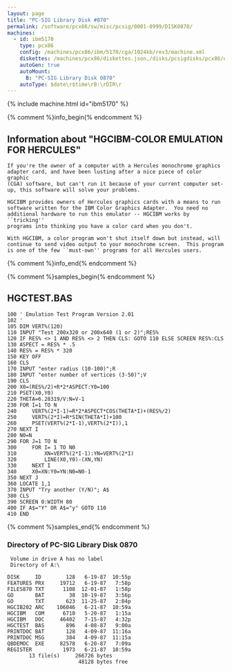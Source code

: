 ```yaml
---
layout: page
title: "PC-SIG Library Disk #870"
permalink: /software/pcx86/sw/misc/pcsig/0001-0999/DISK0870/
machines:
  - id: ibm5170
    type: pcx86
    config: /machines/pcx86/ibm/5170/cga/1024kb/rev3/machine.xml
    diskettes: /machines/pcx86/diskettes.json,/disks/pcsigdisks/pcx86/diskettes.json
    autoGen: true
    autoMount:
      B: "PC-SIG Library Disk 0870"
    autoType: $date\r$time\rB:\rDIR\r
---
```


{% include machine.html id="ibm5170" %}

{% comment %}info_begin{% endcomment %}

## Information about "HGCIBM-COLOR EMULATION FOR HERCULES"

    If you're the owner of a computer with a Hercules monochrome graphics
    adapter card, and have been lusting after a nice piece of color graphic
    (CGA) software, but can't run it because of your current computer set-
    up, this software will solve your problems.
    
    HGCIBM provides owners of Hercules graphics cards with a means to run
    software written for the IBM Color Graphics Adapter.  You need no
    additional hardware to run this emulator -- HGCIBM works by ``tricking''
    programs into thinking you have a color card when you don't.
    
    With HGCIBM, a color program won't shut itself down but instead, will
    continue to send video output to your monochrome screen.  This program
    is one of the few ``must-own'' programs for all Hercules users.
{% comment %}info_end{% endcomment %}

{% comment %}samples_begin{% endcomment %}

## HGCTEST.BAS

```bas
100	' Emulation Test Program Version 2.01
102	'
105	DIM VERT%(120)
110	INPUT "Test 200x320 or 200x640 (1 or 2)";RES%
120	IF RES% <> 1 AND RES% <> 2 THEN CLS: GOTO 110 ELSE SCREEN RES%:CLS
130	ASPECT = RES% * .5
140	RES% = RES% * 320
150	KEY OFF
160	CLS
170	INPUT "enter radius (10-100)";R
180	INPUT "enter number of vertices (3-50)";V
190	CLS
200	X0=(RES%/2)+R*2*ASPECT:Y0=100
210	PSET(X0,Y0)
220	THETA=6.28319/V:N=V-1
230	FOR I=1 TO N
240		VERT%(2*I-1)=R*2*ASPECT*COS(THETA*I)+(RES%/2)
250		VERT%(2*I)=R*SIN(THETA*I)+100
260		PSET(VERT%(2*I-1),VERT%(2*I)),1
270	NEXT I
280	N0=N
290	FOR J=1 TO N
300		FOR I= 1 TO N0
310			XN=VERT%(2*I-1):YN=VERT%(2*I)
320			LINE(X0,Y0)-(XN,YN)
330		NEXT I
340		X0=XN:Y0=YN:N0=N0-1
350	NEXT J
360	LOCATE 1,1
370	INPUT "Try another (Y/N)"; A$
380	CLS
390	SCREEN 0:WIDTH 80
400	IF A$="Y" OR A$="y" GOTO 110
410	END
```

{% comment %}samples_end{% endcomment %}

### Directory of PC-SIG Library Disk 0870

     Volume in drive A has no label
     Directory of A:\

    DISK     ID        128   6-19-87  10:55p
    FEATURES PRX     19712   6-19-87   7:58p
    FILES870 TXT      1108  12-01-87   1:58p
    GO       BAT        38  10-19-87   3:56p
    GO       TXT       623  11-25-87   2:04p
    HGCIB202 ARC    106046   6-21-87  10:59a
    HGCIBM   COM      6710   5-20-87   1:15a
    HGCIBM   DOC     46402   7-15-87   4:32p
    HGCTEST  BAS       896   4-08-87   9:00a
    PRINTDOC BAT       128   4-09-87  11:16a
    PRINTDOC MSG       384   4-09-87  11:15a
    QBDEMOC  EXE     82578   6-20-87   7:09a
    REGISTER          1973   6-21-87  10:59a
           13 file(s)     266726 bytes
                           48128 bytes free
